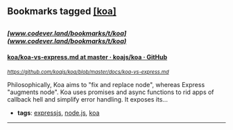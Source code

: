 ## Bookmarks tagged [[koa]](https://www.codever.land/search?q=[koa])

_<sup><sup>[www.codever.land/bookmarks/t/koa](www.codever.land/bookmarks/t/koa)</sup></sup>_
---
#### [koa/koa-vs-express.md at master · koajs/koa · GitHub](https://github.com/koajs/koa/blob/master/docs/koa-vs-express.md)
_<sup>https://github.com/koajs/koa/blob/master/docs/koa-vs-express.md</sup>_

Philosophically, Koa aims to "fix and replace node", whereas Express "augments node".
  Koa uses promises and async functions to rid apps of callback hell and simplify error handling.
  It exposes its...
* **tags**: [expressjs](../tagged/expressjs.md), [node.js](../tagged/node.js.md), [koa](../tagged/koa.md)
---
